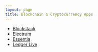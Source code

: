 ```yaml
---
layout: page
title: Blockchain & Cryptocurrency Apps
---
```


- [Blockstack](https://blockstack.org)
- [Electrum](https://electrum.org/)
- [Essentia](https://essentia.one)
- [Ledger Live](https://www.ledger.com/pages/ledger-live)
